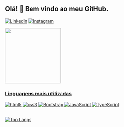 ## Olá! :wave: Bem vindo ao meu GitHub.

[![Linkedin](https://img.shields.io/badge/LinkedIn-0077B5?style=for-the-badge&logo=linkedin&logoColor=white)](https://www.linkedin.com/in/estevao-bonatto/)
[![Instagram](https://img.shields.io/badge/Instagram-E4405F?style=for-the-badge&logo=instagram&logoColor=white)](https://www.instagram.com/estevaobonatto002/)
<!--[![Discord](https://img.shields.io/badge/Discord-7289DA?style=for-the-badge&logo=discord&logoColor=white)]() -->

<!--![Estevaobonatto GitHub stats](https://github-readme-stats.vercel.app/api?username=estevaobonatto&show_icons=true&theme=chartreuse-dark)-->
<div style="display: incline_block">
	<a href="https://github.com/rafaballerini">        
	<img height="180em" src="https://github-readme-stats.vercel.app/api?username=estevaobonatto&show_icons=true&theme=chartreuse-dark&include_all_commits=true&count_private=true"/>    
</div>


### Linguagens mais utilizadas

<div style="display: incline_block">
  <img align="center" alt="html5" src="https://img.shields.io/badge/HTML5-E34F26?style=for-the-badge&logo=html5&logoColor=white"/>
  <img align="center" alt="css3" src="https://img.shields.io/badge/CSS3-1572B6?style=for-the-badge&logo=css3&logoColor=white"/>
  <img align="center" alt="Bootstrap" src="https://img.shields.io/badge/Bootstrap-563D7C?style=for-the-badge&logo=bootstrap&logoColor=white"/>
  <img align="center" alt="JavaScript" src="https://img.shields.io/badge/JavaScript-F7DF1E?style=for-the-badge&logo=javascript&logoColor=black"/>
  <img align="center" alt="TypeScript" src="https://img.shields.io/badge/TypeScript-007ACC?style=for-the-badge&logo=typescript&logoColor=white"/>
</div> <br>

<!-- ![Estevaobonatto GitHub stats](https://github-readme-stats.vercel.app/api/top-langs/?username=estevaobonatto&theme=blue-green) --->

	
[![Top Langs](https://github-readme-stats.vercel.app/api/top-langs/?username=estevaobonatto&layout=compact)](https://github.com/anuraghazra/github-readme-stats)

<!--<div style="display: incline_block">
	<a href="https://github.com/rafaballerini">              
	<img height="180em" src="https://github-readme-stats.vercel.app/api/top-langs/?username=nattohen&layout=compact&langs_count=7&theme=chartreuse-dark"/>    
</div>
-->

